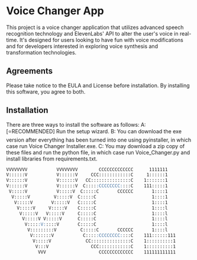 # Voice Changer App

This project is a voice changer application that utilizes advanced speech recognition technology and ElevenLabs' API to alter the user's voice in real-time. It's designed for users looking to have fun with voice modifications and for developers interested in exploring voice synthesis and transformation technologies.

## Agreements

Please take notice to the EULA and License before installation. By installing this software, you agree to both.

## Installation

There are three ways to install the software as follows:
A: [⭐RECOMMENDED] Run the setup wizard.
B: You can download the exe version after everything has been turned into one using pyinstaller, in which case run Voice Changer Installer.exe.
C: You may download a zip copy of these files and run the python file, in which case run Voice_Changer.py and install libraries from requirements.txt.

```md
VVVVVVVV           VVVVVVVV        CCCCCCCCCCCCC      1111111   
V::::::V           V::::::V     CCC::::::::::::C     1::::::1   
V::::::V           V::::::V   CC:::::::::::::::C    1:::::::1   
V::::::V           V::::::V  C:::::CCCCCCCC::::C    111:::::1   
 V:::::V           V:::::V  C:::::C       CCCCCC       1::::1   
  V:::::V         V:::::V  C:::::C                     1::::1   
   V:::::V       V:::::V   C:::::C                     1::::1   
    V:::::V     V:::::V    C:::::C                     1::::l   
     V:::::V   V:::::V     C:::::C                     1::::l   
      V:::::V V:::::V      C:::::C                     1::::l   
       V:::::V:::::V       C:::::C                     1::::l   
        V:::::::::V         C:::::C       CCCCCC       1::::l   
         V:::::::V           C:::::CCCCCCCC::::C    111::::::111
          V:::::V             CC:::::::::::::::C    1::::::::::1
           V:::V                CCC::::::::::::C    1::::::::::1
            VVV                    CCCCCCCCCCCCC    111111111111
```
